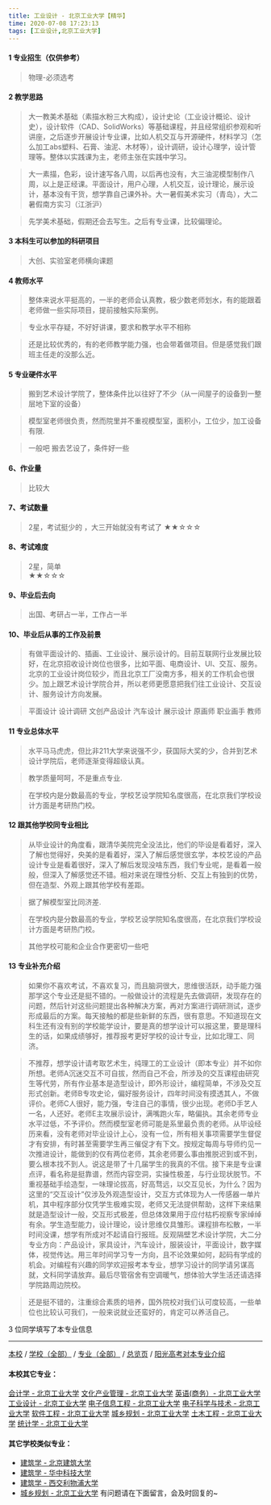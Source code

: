 ```yaml
---
title: 工业设计 - 北京工业大学【精华】
time: 2020-07-08 17:23:13
tags: [工业设计,北京工业大学]
---
```

#### 1 专业招生（仅供参考）  
> 物理-必须选考


#### 2 教学思路  
> 大一教美术基础（素描水粉三大构成），设计史论（工业设计概论、设计史），设计软件（CAD、SolidWorks）等基础课程，并且经常组织参观和听讲座，之后逐步开展设计专业课，比如人机交互与开源硬件，材料学习（怎么加工abs塑料、石膏、油泥、木材等），设计调研，设计心理学，设计管理等。整体以实践课为主，老师主张在实践中学习。 

> 大一素描，色彩，设计速写各八周，以后再也没有，大三油泥模型制作八周，以上是正经课。平面设计，用户心理，人机交互，设计理论，展示设计，基本没有干货，想学靠自己课外补。大一暑假美术实习（青岛），大二暑假南方实习（江浙沪）

> 先学美术基础，假期还会去写生。之后有专业课，比较偏理论。



#### 3 本科生可以参加的科研项目  
>  大创、实验室老师横向课题



#### 4 教师水平
> 整体来说水平挺高的，一半的老师会认真教，极少数老师划水，有的能跟着老师做一些实际项目，提前接触实际案例。          
     
> 专业水平存疑，不好好讲课，要求和教学水平不相称

> 还是比较优秀的，有的老师教学能力强，也会带着做项目。但是感觉我们跟班主任走的没那么近。



#### 5 专业硬件水平
> 搬到艺术设计学院了，整体条件比以往好了不少（从一间屋子的设备到一整层地下室的设备）    
    
> 模型室老师很负责，然而院里并不重视模型室，面积小，工位少，加工设备有限.

> 一般吧 搬去艺设了，条件好一些



#### 6、作业量
> 比较大


#### 7、考试数量  
> 2星，考试挺少的  ，大三开始就没有考试了
★★☆☆☆



#### 8、考试难度  
> 2星，简单  
★★☆☆☆



#### 9、毕业后去向  
> 出国、考研占一半，工作占一半



#### 10、毕业后从事的工作及前景  
> 有做平面设计的、插画、工业设计、展示设计的。目前互联网行业发展比较好，在北京招收设计岗位也很多，比如平面、电商设计、UI、交互、服务。北京的工业设计岗位较少，而且北京工厂没南方多，相关的工作机会也很少。加上跟艺术设计学院合并，所以老师更愿意把我们往工业设计、交互设计、服务设计方向发展。

> 平面设计 设计调研 文创产品设计 汽车设计 展示设计 原画师 职业画手 教师



#### 11 专业总体水平 
> 水平马马虎虎，但比非211大学来说强不少，获国际大奖的少，合并到艺术设计学院后，老师逐渐变得超级认真。
    
> 教学质量呵呵，不是重点专业.

> 在学校内是分数最高的专业，学校艺设学院知名度很高，在北京我们学校设计方面是考研热门校。


####  12 跟其他学校同专业相比 
> 从毕业设计的角度看，跟清华美院完全没法比，他们的毕设是看着好，深入了解也觉得好，央美的是看着好，深入了解后感觉很玄学，本校艺设的产品设计专业是看着很好，深入了解后发现没啥东西，我们专业呢，是看着一般般，但深入了解感觉还不错。相对来说在理性分析、交互上有独到的优势，但在造型、外观上跟其他学校有差距。
     
> 据了解模型室比同济差.

> 在学校内是分数最高的专业，学校艺设学院知名度很高，在北京我们学校设计方面是考研热门校。

> 其他学校可能和企业合作更密切一些吧


####  13 专业补充介绍  
> 如果你不喜欢考试，不喜欢复习，而且脑洞很大，思维很活跃，动手能力强那学这个专业还是挺不错的。一般做设计的流程是先去做调研，发现存在的问题，然后针对这些问题提出各种解决方案，再对方案进行调研测试，逐步形成最后的方案。每天接触的都是些新鲜的东西，很有意思。不知道现在文科生还有没有别的学校能学设计，要是真的想学设计可以报这里，要是理科生的话，如果成绩够好，推荐报考更好学校的设计专业，比如北理工、同济。  

> 不推荐，想学设计请考取艺术生，纯理工的工业设计（即本专业）并不如你所想。老师A沉迷交互不可自拔，然而自己不会，所涉及的交互课程由研究生等代劳，所有作业基本是造型设计，即外形设计，编程简单，不涉及交互形式创新。老师B专攻史论，偏好服务设计，四年时间没有摸透其人，不做评价。老师C人很好，能力强，专注自己的事情，很少出现。老师D手艺人一名，人还好。老师E主攻展示设计，满嘴跑火车，略偏执。其余老师专业水平过低，不予评价。然而模型室老师可能是系里最负责的老师。从毕设经历来看，没有老师对毕业设计上心，没有一位，所有相关事项需要学生督促才有安排，有时甚至需要学生再三催促才有下文。按规定每周与导师约见一次推进设计，能做到的仅有两位老师，其余老师要么事由推脱迟到或不到，要么根本找不到人。说这是带了十几届学生的我真的不信。接下来是专业课点评，看名称是挺靠谱，然而内容空洞，实操性极差，与行业现状脱节。不重视基础手绘造型，一味理论拔高，好高骛远，以交互见长，为什么？因为这里的“交互设计”仅涉及外观造型设计，交互方式体现为人一传感器一单片机，其中程序部分仅凭学生极难实现，老师又无法提供帮助，这样下来结果就是造型设计一般，交互形式极差，但总体效果用于应付枯朽视察专家绰绰有余。学生造型能力，设计理论，设计思维仅具雏形。课程排布松散，一半时间没课，想学有所成对不起请自行报班。反观隔壁艺术设计学院，大二分专业方向：产品设计，家具设计，汽车设计，服装设计，平面设计，数字媒体，视觉传达。用三年时间学习专一方向，且不论效果如何，起码有学成的机会。对编程有兴趣的同学欢迎报考本专业，想学习设计的同学请另谋高就，文科同学请放弃。最后尽管宿舍有空调暖气，想体验大学生活还请选择学院路周边院校。

> 还是挺不错的，注重综合素质的培养，国外院校对我们认可度较高，一些单位也比较认可我们，一般来说就业还蛮好的，肯定可以养活自己。


3 位同学填写了本专业信息
***
[本校](https://univgo.github.io/2020/07/08/北京工业大学) / [学校（全部）](https://univgo.github.io/2020/07/08/3efa6bcca419) / [专业（全部）](https://univgo.github.io/2020/07/08/2d4c6d3552c2) / [总览页](https://univgo.github.io/2020/07/08/445daeb4fa00) / [阳光高考对本专业介绍](http://gaokao.chsi.com.cn/sch/zyk/view.do?schId=73394534&specId=73384212)
#### 本校其它专业：
[会计学 - 北京工业大学](https://univgo.github.io/2020/07/08/010c80d0566b)
[文化产业管理 - 北京工业大学](https://univgo.github.io/2020/07/08/45a980a6b8c6)
[英语(商务）- 北京工业大学](https://univgo.github.io/2020/07/08/e24df7ec2a30)
[工业设计 - 北京工业大学](https://univgo.github.io/2020/07/08/9adc32b162f9)
[电子信息工程 - 北京工业大学](https://univgo.github.io/2020/07/08/935f8b4dc83f)
[电子科学与技术 - 北京工业大学](https://univgo.github.io/2020/07/08/349a571c8cbb)
[软件工程 - 北京工业大学](https://univgo.github.io/2020/07/08/fe7eac515ee2)
[城乡规划 - 北京工业大学](https://univgo.github.io/2020/07/08/608d0f13dc58)
[土木工程 - 北京工业大学](https://univgo.github.io/2020/07/08/897ea4d65bab)
[统计学 - 北京工业大学](https://univgo.github.io/2020/07/08/7d413fc80aa5)
#### 其它学校类似专业：
- [建筑学 - 北京建筑大学](https://univgo.github.io/2020/07/08/41ec2a97fb2d)
- [建筑学 - 华中科技大学](https://univgo.github.io/2020/07/08/f8b31bbcc6b9)
- [建筑学 - 西交利物浦大学](https://univgo.github.io/2020/07/08/d5e6f4b7f09d)
- [城乡规划 - 北京工业大学](https://univgo.github.io/2020/07/08/608d0f13dc58)
有问题请在下面留言，会及时回复的~